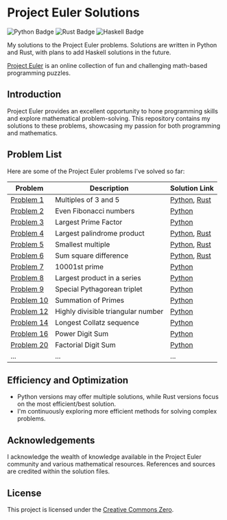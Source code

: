 # Project Euler Solutions

![Python Badge](https://img.shields.io/badge/Python-3.12-blue)
![Rust Badge](https://img.shields.io/badge/Rust-1.73-orange)
![Haskell Badge](https://img.shields.io/badge/Haskell-Coming%20Soon-brightgreen)

My solutions to the Project Euler problems. Solutions are written in Python and Rust, with plans to add Haskell solutions in the future.

[Project Euler](https://projecteuler.net/) is an online collection of fun and challenging math-based programming puzzles.

## Introduction

Project Euler provides an excellent opportunity to hone programming skills and explore mathematical problem-solving. This repository contains my solutions to these problems, showcasing my passion for both programming and mathematics.

## Problem List

Here are some of the Project Euler problems I've solved so far:

| Problem  | Description                               | Solution Link                  |
| -------- | ----------------------------------------- | ------------------------------ |
| [Problem 1](https://projecteuler.net/problem=1)  | Multiples of 3 and 5              | [Python](Solutions/Python/Problem%20001.py), [Rust](Solutions/Rust/problem_001.rs) |
| [Problem 2](https://projecteuler.net/problem=2)  | Even Fibonacci numbers            | [Python](Solutions/Python/Problem%20002.py)     |
| [Problem 3](https://projecteuler.net/problem=3)  | Largest Prime Factor            | [Python](Solutions/Python/Problem%20003.py)     |
| [Problem 4](https://projecteuler.net/problem=4)  | Largest palindrome product        | [Python](Solutions/Python/Problem%20004.py), [Rust](Solutions/Rust/problem_004.rs)      |
| [Problem 5](https://projecteuler.net/problem=5)  | Smallest multiple                 | [Python](Solutions/Python/Problem%20005.py), [Rust](Solutions/Rust/problem_005.rs)          |
| [Problem 6](https://projecteuler.net/problem=6)  | Sum square difference             | [Python](Solutions/Python/Problem%20006.py), [Rust](Solutions/Rust/problem_006.rs) |
| [Problem 7](https://projecteuler.net/problem=7)  | 10001st prime                    | [Python](Solutions/Python/Problem%20007.py)     |
| [Problem 8](https://projecteuler.net/problem=8)  | Largest product in a series       | [Python](Solutions/Python/Problem%20008.py)     |
| [Problem 9](https://projecteuler.net/problem=9)  | Special Pythagorean triplet       | [Python](Solutions/Python/Problem%20009.py)     |
| [Problem 10](https://projecteuler.net/problem=10)  | Summation of Primes       | [Python](Solutions/Python/Problem%20010.py)     |
| [Problem 12](https://projecteuler.net/problem=12)| Highly divisible triangular number | [Python](Solutions/Python/Problem%20012.py)     |
| [Problem 14](https://projecteuler.net/problem=14)| Longest Collatz sequence          | [Python](Solutions/Python/Problem%20014.py)     |
| [Problem 16](https://projecteuler.net/problem=16)| Power Digit Sum          | [Python](Solutions/Python/Problem%20016.py)     |
| [Problem 20](https://projecteuler.net/problem=20)| Factorial Digit Sum          | [Python](Solutions/Python/Problem%20020.py)     |
| ...      | ...                                       | ...                            |

## Efficiency and Optimization

- Python versions may offer multiple solutions, while Rust versions focus on the most efficient/best solution.
- I'm continuously exploring more efficient methods for solving complex problems.

## Acknowledgements

I acknowledge the wealth of knowledge available in the Project Euler community and various mathematical resources. References and sources are credited within the solution files.

## License

This project is licensed under the [Creative Commons Zero](LICENSE).
